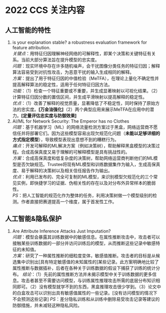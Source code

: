 # 2022 CCS 关注内容
## 人工智能的特性
1. is your explanation stable? a robustness evaluation framework for feature attribution.<br>
*关键点*：用特征归因理解神经网络的可解释性，即某个决策和关键特征有关系。当前大部分算法旨在提升模型的忠实度。<br>
*问题*：现实环境中存在许多随机噪声，会干扰图像分类任务的特征归因；解释算法容易受到对抗性攻击，为恶意干扰的输入生成相同的解释。<br>
*方案*：提出了用于特征归因的中值检验（MeTFA），在理论上量化不确定性并提高解释算法的稳定性，适用于任何特征归因方法。<br>
*功能*：（1）检查一个特征重要或不重要，并生成显著映射以可视化结果。（2）计算特征归因分数的置信区间，并生成平滑映射以提高解释的稳定性。<br>
*优点*：（1）改善了解释的视觉质量，显著降低了不稳定性，同时保持了原始方法的忠实度。**[万金油强化]**（2）两个典型应用来展示MeTFA在应用中的潜力。**[定量评估忠实度与防御效果]**
2. AI/ML for Network Security: The Emperor has no Clothes<br>
*问题*：基于机器学习（ML）的网络流量检测方案过于黑盒，网络运营商不愿信任并将部署它们。因为这些模型容易出现欠规范化问题（**未能以足够详细的方式指定模型**），导致模型表现出意想不到的糟糕行为。<br>
*痛点*：开发可解释的ML解决方案（例如决策树），帮助解释黑盒模型的决策过程。合成高保真度又易于理解的可解释模型是具有挑战性的。<br>
*方案*：合成高保真度和低复杂度的决策树，帮助网络运营商判断他们的ML模型是否欠缺规范。Trustee将现有ML模型和训练数据集作为输入，生成高保真度、易于解释的决策树以及相关信任报告作为输出。<br>
*优点*：利用已发布的、完全可复制的ML模型，来识别模型欠规范化的三个常见实例，即快捷学习的证据、伪相关性的存在以及对分布外异常样本的脆弱性。<br>
*PS*：把人工智能的规范化作为整体的任务，利用决策树做一个模型级别的检测。作者直接把赛道提高一个维度，属于首发性工作。

## 人工智能&隐私保护
1. Are Attribute Inference Attacks Just Imputation?<br>
*问题*：模型会暴露其训练数据中的敏感信息。在属性推断攻击中，攻击者可以接触某些训练数据的一部分并访问训练后的模型，从而推断这些记录中敏感特征的未知值。<br>
*方案*：研究了一种属性推断的细粒度变体，敏感值推断。攻击者的目标是从候选集中识别出[具有特定敏感值的未知属性的]某些记录。此方案明确地比较了属性推断与数据插补，后者在各种关于训练数据的假设下捕获了训练的统计分布。
*结论*：（1）先前的属性推断方法并未揭示模型中关于训练数据的更多信息。攻击者甚至不需要访问模型，与训练属性推理攻击所需的底层分布知识相同即可。（2）没有模型就学不到的东西，黑盒推理攻击很少学到。（3）论文中的白盒攻击可以识别出具有敏感值属性的一些记录。[没有访问模型的情况下不会预测这些记录]
*PS*：差分隐私训练和从训练中删除易受攻击记录等建议的防御措施，并未减轻这种隐私风险。

